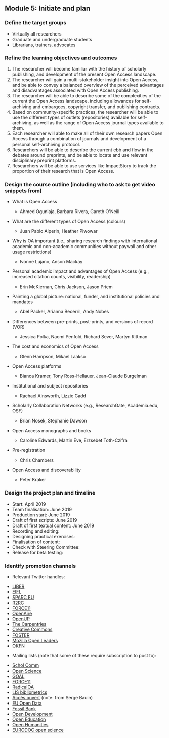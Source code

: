 ## Module 5: Initiate and plan

### Define the target groups
   
   - Virtually all researchers
   - Graduate and undergraduate students
   - Librarians, trainers, advocates

### Refine the learning objectives and outcomes
   
1. The researcher will become familiar with the history of scholarly publishing, and development of the present Open Access landscape.
1. The researcher will gain a multi-stakeholder insight into Open Access, and be able to convey a balanced overview of the perceived advantages and disadvantages associated with Open Access publishing.
1. The researcher will be able to describe some of the complexities of the current the Open Access landscape, including allowances for self-archiving and embargoes, copyright transfer, and publishing contracts.
1. Based on community-specific practices, the researcher will be able to use the different types of outlets (repositories) available for self-archiving, as well as the range of Open Access journal types available to them.
1. Each researcher will able to make all of their own research papers Open Access through a combination of journals and development of a personal self-archiving protocol.
1. Researchers will be able to describe the current ebb and flow in the debates around preprints, and be able to locate and use relevant disciplinary preprint platforms.
1. Researchers will be able to use services like ImpactStory to track the proportion of their research that is Open Access.

   
### Design the course outline (including who to ask to get video snippets from)

* What is Open Access
  - Ahmed Ogunlaja, Barbara Rivera, Gareth O'Neill

* What are the different types of Open Access (colours)
  - Juan Pablo Alperin, Heather Piwowar

* Why is OA important (i.e., sharing research findings with international academic and non-academic communities without paywall and other usage restrictions)
  - Ivonne Lujano, Anson Mackay

* Personal academic impact and advantages of Open Access (e.g., increased citation counts, visibility, readership)
  - Erin McKiernan, Chris Jackson, Jason Priem

* Painting a global picture: national, funder, and institutional policies and mandates
  - Abel Packer, Arianna Becerril, Andy Nobes

* Differences between pre-prints, post-prints, and versions of record (VOR)
  - Jessica Polka, Naomi Penfold, Richard Sever, Martyn Rittman

* The cost and economics of Open Access
  - Glenn Hampson, Mikael Laakso

* Open Access platforms
  - Bianca Kramer, Tony Ross-Hellauer, Jean-Claude Burgelman

* Institutional and subject repositories
  - Rachael Ainsworth, Lizzie Gadd

* Scholarly Collaboration Networks (e.g., ResearchGate, Academia.edu, OSF)
  - Brian Nosek, Stephanie Dawson

* Open Access monographs and books
  - Caroline Edwards, Martin Eve, Erzsebet Toth-Czifra

* Pre-registration
  - Chris Chambers
  
* Open Access and discoverability
  - Peter Kraker

### Design the project plan and timeline

  - Start: April 2019
  - Team finalisation: June 2019
  - Production start: June 2019
  - Draft of first scripts: June 2019
  - Draft of first textual content: June 2019
  - Recording and editing: 
  - Designing practical exercises:
  - Finalisation of content:
  - Check with Steering Committee:
  - Release for beta testing:
   
   
### Identify promotion channels

 - Relevant Twitter handles:
 
* [LIBER](https://twitter.com/LIBEReurope)
* [EIFL](https://twitter.com/EIFLnet)
* [SPARC EU](https://twitter.com/sparc_eu)
* [R2RC](https://twitter.com/R2RC)
* [FORCE11](https://twitter.com/force11rescomm)
* [OpenAire](https://twitter.com/OpenAIRE_eu)
* [OpenUP](https://twitter.com/projectopenup)
* [The Carpentries](https://twitter.com/thecarpentries)
* [Creative Commons](https://twitter.com/creativecommons)
* [FOSTER](https://twitter.com/fosterscience)
* [Mozilla Open Leaders](https://twitter.com/mozopenleaders)
* [OKFN](https://twitter.com/OKFN)

 - Mailing lists (note that some of these require subscription to post to):
 
* [Schol Comm](mailto:scholcomm@lists.ala.org)
* [Open Science](mailto:open-science@lists.okfn.org)
* [GOAL](mailto:goal@eprints.org)
* [FORCE11](mailto:f11discussion@force11.org)
* [RadicalOA](mailto:RADICALOPENACCESS@JISCMAIL.AC.UK)
* [LIS bibliometrics](mailto:LIS-BIBLIOMETRICS@JISCMAIL.AC.UK)
* [Accès ouvert](mailto:accesouvert@groupes.renater.fr) (note: from Serge Bauin)
* [EU Open Data](mailto:euopendata@lists.okfn.org)
* [Fossil Bank](mailto:fossil-bank@lists.okfn.org)
* [Open Development](mailto:open-development@lists.okfn.org)
* [Open Education](mailto:open-education@lists.okfn.org)
* [Open Humanities](mailto:open-humanities@lists.okfn.org)
* [EURODOC open science](mailto:open-science@eurodoc.net)

